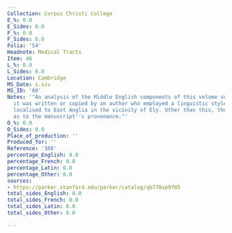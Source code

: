 ```yaml
---
Collection: Corpus Christi College
E_%: 0.0
E_Sides: 0.0
F_%: 0.0
F_Sides: 0.0
Folia: '54'
Headnote: Medical Tracts
Item: 46
L_%: 0.0
L_Sides: 0.0
Location: Cambridge
MS_Date: s.xiv
MS_ID: '60'
Notes: '"An analysis of the Middle English components of this volume suggests that
  it was written or copied by an author who employed a linguistic style that has been
  localised to East Anglia in the vicinity of Ely. Other than this, there are no clues
  as to the manuscript''s provenance."'
O_%: 0.0
O_Sides: 0.0
Place_of_production: ''
Produced_for: ''
Reference: '388'
percentage_English: 0.0
percentage_French: 0.0
percentage_Latin: 0.0
percentage_Other: 0.0
sources:
- https://parker.stanford.edu/parker/catalog/qb778vp9705
total_sides_English: 0.0
total_sides_French: 0.0
total_sides_Latin: 0.0
total_sides_Other: 0.0

---
```

